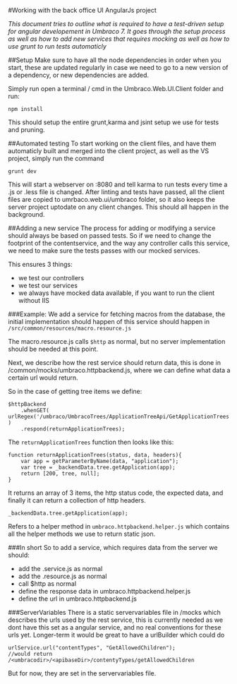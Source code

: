 #Working with the back office UI AngularJs project 

_This document tries to outline what is required to have a test-driven setup for
angular developement in Umbraco 7. It goes through the setup process as well as how
to add new services that requires mocking as well as how to use grunt to run tests automaticly_

##Setup
Make sure to have all the node dependencies in order when you start, these are updated regularly in case we need to go to a new version of a dependency, or new dependencies are added.

Simply run open a terminal / cmd in the Umbraco.Web.UI.Client folder and run:

	npm install

This should setup the entire grunt,karma and jsint setup we use for tests and pruning.

##Automated testing
To start working on the client files, and have them automaticly built and merged into the client project, as well as the VS project, simply run the command

	grunt dev

This will start a webserver on :8080 and tell karma to run tests every time a .js or .less file is changed. 
After linting and tests have passed, all the client files are copied to umrbaco.web.ui/umbraco folder, so it also keeps the server project uptodate on any client changes. This should all happen in the background.

##Adding a new service
The process for adding or modifying a service should always be based on passed tests. So if we need to change the footprint of the contentservice, and the way any controller calls this service, we need to make sure the tests passes with our mocked services.

This ensures 3 things: 
- we test our controllers
- we test our services
- we always have mocked data available, if you want to run the client without IIS


###Example: 
We add a service for fetching macros from the database, the initial implementation should happen of this service should happen in `/src/common/resources/macro.resource.js`

The macro.resource.js calls `$http` as normal, but no server implementation should be needed at this point.

Next, we describe how the rest service should return data, this is done in /common/mocks/umbraco.httpbackend.js, where we can define what data a certain url
would return. 

So in the case of getting tree items we define:

	$httpBackend
		.whenGET( urlRegex('/umbraco/UmbracoTrees/ApplicationTreeApi/GetApplicationTrees') )
		.respond(returnApplicationTrees);

The `returnApplicationTrees` function then looks like this: 

	function returnApplicationTrees(status, data, headers){
		var app = getParameterByName(data, "application");
		var tree = _backendData.tree.getApplication(app);
		return [200, tree, null];
	}

It returns an array of 3 items, the http status code, the expected data, and finally it can return a collection of http headers.

	_backendData.tree.getApplication(app);

Refers to a helper method in `umbraco.httpbackend.helper.js` which contains all the helper methods we 
use to return static json. 

###In short
So to add a service, which requires data from the server we should:

- add the .service.js as normal
- add the .resource.js as normal
- call $http as normal
- define the response data in umbraco.httpbackend.helper.js
- define the url in umbraco.httpbackend.js

###ServerVariables
There is a static servervariables file in /mocks which describes the urls used by the rest service, this is currently needed as we dont have this set as a angular service, and no real conventions for these urls yet. Longer-term it would be great to have a urlBuilder which could do

	urlService.url("contentTypes", "GetAllowedChildren");
	//would return /<umbracodir>/<apibaseDir>/contentyTypes/getAllowedChildren

But for now, they are set in the servervariables file.	